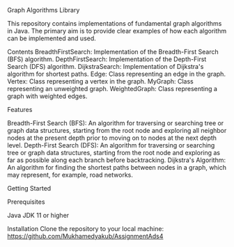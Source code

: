 Graph Algorithms Library

This repository contains implementations of fundamental graph algorithms in Java. The primary aim is to provide clear examples of how each algorithm can be implemented and used.

Contents
BreadthFirstSearch: Implementation of the Breadth-First Search (BFS) algorithm.
DepthFirstSearch: Implementation of the Depth-First Search (DFS) algorithm.
DijkstraSearch: Implementation of Dijkstra's algorithm for shortest paths.
Edge: Class representing an edge in the graph.
Vertex: Class representing a vertex in the graph.
MyGraph: Class representing an unweighted graph.
WeightedGraph: Class representing a graph with weighted edges.

Features

Breadth-First Search (BFS): An algorithm for traversing or searching tree or graph data structures, starting from the root node and exploring all neighbor nodes at the present depth prior to moving on to nodes at the next depth level.
Depth-First Search (DFS): An algorithm for traversing or searching tree or graph data structures, starting from the root node and exploring as far as possible along each branch before backtracking.
Dijkstra's Algorithm: An algorithm for finding the shortest paths between nodes in a graph, which may represent, for example, road networks.

Getting Started

Prerequisites

Java JDK 11 or higher

Installation
Clone the repository to your local machine: 
https://github.com/Mukhamedyakub/AssignmentAds4

